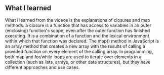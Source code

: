 ## What I learned

What i learned from the videos is the explanations of closures and map methods. a closure is a function that has access to variables in an outer (enclosing) function's scope, even after the outer function has finished executing. It is a combination of a function and the lexical environment within which that function was declared. The map() method in JavaScript is an array method that creates a new array with the results of calling a provided function on every element of the calling array. In programming, both map and for/while loops are used to iterate over elements in a collection (such as lists, arrays, or other data structures), but they have different approaches and use cases.
